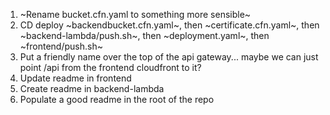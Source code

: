 1. ~Rename bucket.cfn.yaml to something more sensible~
2. CD deploy ~backendbucket.cfn.yaml~, then ~certificate.cfn.yaml~, then ~backend-lambda/push.sh~, then ~deployment.yaml~, then ~frontend/push.sh~
3. Put a friendly name over the top of the api gateway... maybe we can just point /api from the frontend cloudfront to it?
4. Update readme in frontend
5. Create readme in backend-lambda
6. Populate a good readme in the root of the repo